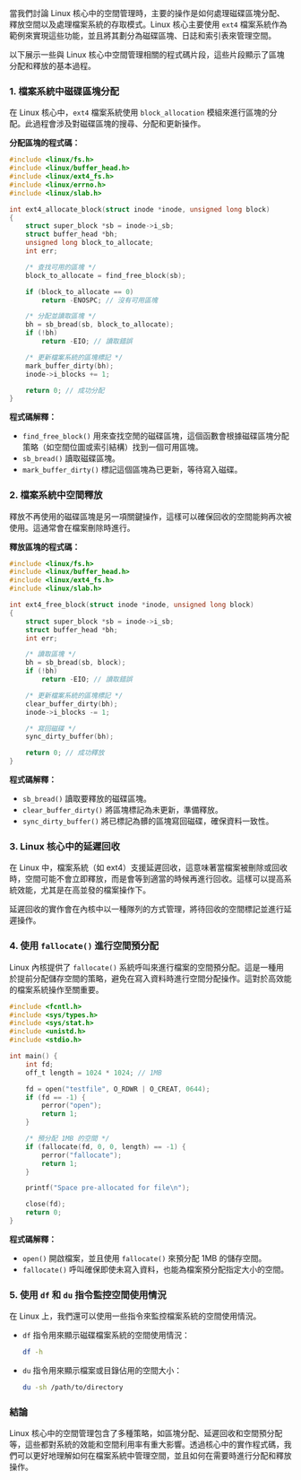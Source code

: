 當我們討論 Linux 核心中的空間管理時，主要的操作是如何處理磁碟區塊分配、釋放空間以及處理檔案系統的存取模式。Linux 核心主要使用 `ext4` 檔案系統作為範例來實現這些功能，並且將其劃分為磁碟區塊、日誌和索引表來管理空間。

以下展示一些與 Linux 核心中空間管理相關的程式碼片段，這些片段顯示了區塊分配和釋放的基本過程。

### 1. 檔案系統中磁碟區塊分配

在 Linux 核心中，`ext4` 檔案系統使用 `block_allocation` 模組來進行區塊的分配。此過程會涉及對磁碟區塊的搜尋、分配和更新操作。

**分配區塊的程式碼：**

```c
#include <linux/fs.h>
#include <linux/buffer_head.h>
#include <linux/ext4_fs.h>
#include <linux/errno.h>
#include <linux/slab.h>

int ext4_allocate_block(struct inode *inode, unsigned long block)
{
    struct super_block *sb = inode->i_sb;
    struct buffer_head *bh;
    unsigned long block_to_allocate;
    int err;

    /* 查找可用的區塊 */
    block_to_allocate = find_free_block(sb);

    if (block_to_allocate == 0)
        return -ENOSPC; // 沒有可用區塊

    /* 分配並讀取區塊 */
    bh = sb_bread(sb, block_to_allocate);
    if (!bh)
        return -EIO; // 讀取錯誤

    /* 更新檔案系統的區塊標記 */
    mark_buffer_dirty(bh);
    inode->i_blocks += 1;

    return 0; // 成功分配
}
```

**程式碼解釋：**

- `find_free_block()` 用來查找空閒的磁碟區塊，這個函數會根據磁碟區塊分配策略（如空間位圖或索引結構）找到一個可用區塊。
- `sb_bread()` 讀取磁碟區塊。
- `mark_buffer_dirty()` 標記這個區塊為已更新，等待寫入磁碟。

### 2. 檔案系統中空間釋放

釋放不再使用的磁碟區塊是另一項關鍵操作，這樣可以確保回收的空間能夠再次被使用。這通常會在檔案刪除時進行。

**釋放區塊的程式碼：**

```c
#include <linux/fs.h>
#include <linux/buffer_head.h>
#include <linux/ext4_fs.h>
#include <linux/slab.h>

int ext4_free_block(struct inode *inode, unsigned long block)
{
    struct super_block *sb = inode->i_sb;
    struct buffer_head *bh;
    int err;

    /* 讀取區塊 */
    bh = sb_bread(sb, block);
    if (!bh)
        return -EIO; // 讀取錯誤

    /* 更新檔案系統的區塊標記 */
    clear_buffer_dirty(bh);
    inode->i_blocks -= 1;

    /* 寫回磁碟 */
    sync_dirty_buffer(bh);

    return 0; // 成功釋放
}
```

**程式碼解釋：**

- `sb_bread()` 讀取要釋放的磁碟區塊。
- `clear_buffer_dirty()` 將區塊標記為未更新，準備釋放。
- `sync_dirty_buffer()` 將已標記為髒的區塊寫回磁碟，確保資料一致性。

### 3. Linux 核心中的延遲回收

在 Linux 中，檔案系統（如 ext4）支援延遲回收，這意味著當檔案被刪除或回收時，空間可能不會立即釋放，而是會等到適當的時候再進行回收。這樣可以提高系統效能，尤其是在高並發的檔案操作下。

延遲回收的實作會在內核中以一種隊列的方式管理，將待回收的空間標記並進行延遲操作。

### 4. 使用 `fallocate()` 進行空間預分配

Linux 內核提供了 `fallocate()` 系統呼叫來進行檔案的空間預分配。這是一種用於提前分配儲存空間的策略，避免在寫入資料時進行空間分配操作。這對於高效能的檔案系統操作至關重要。

```c
#include <fcntl.h>
#include <sys/types.h>
#include <sys/stat.h>
#include <unistd.h>
#include <stdio.h>

int main() {
    int fd;
    off_t length = 1024 * 1024; // 1MB

    fd = open("testfile", O_RDWR | O_CREAT, 0644);
    if (fd == -1) {
        perror("open");
        return 1;
    }

    /* 預分配 1MB 的空間 */
    if (fallocate(fd, 0, 0, length) == -1) {
        perror("fallocate");
        return 1;
    }

    printf("Space pre-allocated for file\n");

    close(fd);
    return 0;
}
```

**程式碼解釋：**

- `open()` 開啟檔案，並且使用 `fallocate()` 來預分配 1MB 的儲存空間。
- `fallocate()` 呼叫確保即使未寫入資料，也能為檔案預分配指定大小的空間。

### 5. 使用 `df` 和 `du` 指令監控空間使用情況

在 Linux 上，我們還可以使用一些指令來監控檔案系統的空間使用情況。

- `df` 指令用來顯示磁碟檔案系統的空間使用情況：
  
  ```bash
  df -h
  ```

- `du` 指令用來顯示檔案或目錄佔用的空間大小：
  
  ```bash
  du -sh /path/to/directory
  ```

### 結論

Linux 核心中的空間管理包含了多種策略，如區塊分配、延遲回收和空間預分配等，這些都對系統的效能和空間利用率有重大影響。透過核心中的實作程式碼，我們可以更好地理解如何在檔案系統中管理空間，並且如何在需要時進行分配和釋放操作。